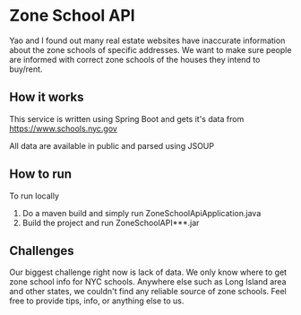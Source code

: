 # Zone School API

Yao and I found out many real estate websites have inaccurate information about the zone schools of specific addresses.
We want to make sure people are informed with correct zone schools of the houses they intend to buy/rent.

## How it works
This service is written using Spring Boot and gets it's data from https://www.schools.nyc.gov

All data are available in public and parsed using JSOUP

## How to run
To run locally
1) Do a maven build and simply run ZoneSchoolApiApplication.java
2) Build the project and run ZoneSchoolAPI***.jar

## Challenges
Our biggest challenge right now is lack of data.  We only know where to get zone school info for NYC schools.
Anywhere else such as Long Island area and other states, we couldn't find any reliable source of zone schools.
Feel free to provide tips, info, or anything else to us.